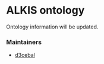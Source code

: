 # ALKIS ontology
Ontology information will be updated.

### Maintainers
* [d3cebal](https://github.com/d3cebal)
